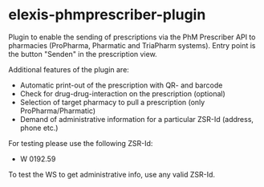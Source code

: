 elexis-phmprescriber-plugin
===========================

Plugin to enable the sending of prescriptions via the PhM Prescriber API to pharmacies (ProPharma, Pharmatic and TriaPharm systems). Entry point is the button "Senden" in the prescription view.

Additional features of the plugin are:

- Automatic print-out of the prescription with QR- and barcode
- Check for drug-drug-interaction on the prescription (optional)
- Selection of target pharmacy to pull a prescription (only ProPharma/Pharmatic)
- Demand of administrative information for a particular ZSR-Id (address, phone etc.)

For testing please use the following ZSR-Id:

- W 0192.59

To test the WS to get administrative info, use any valid ZSR-Id.
